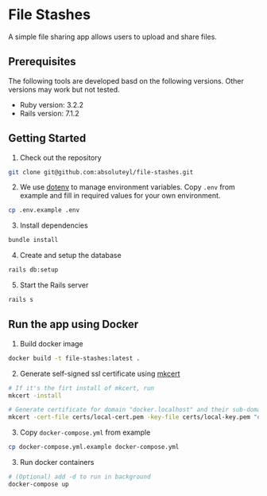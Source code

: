 # File Stashes

A simple file sharing app allows users to upload and share files.

## Prerequisites

The following tools are developed basd on the following versions. Other versions may work but not tested.

* Ruby version: 3.2.2
* Rails version: 7.1.2

## Getting Started

1. Check out the repository

  ```bash
  git clone git@github.com:absoluteyl/file-stashes.git
  ```

2. We use [dotenv](<https://github.com/motdotla/dotenv>) to manage environment variables. Copy `.env` from example and fill in required values for your own environment.

  ```bash
  cp .env.example .env
  ```

3. Install dependencies

  ```bash
  bundle install
  ```

4. Create and setup the database

  ```bash
  rails db:setup
  ```

5. Start the Rails server

  ```bash
  rails s
  ```

## Run the app using Docker

1. Build docker image

  ```bash
  docker build -t file-stashes:latest .
  ```

2. Generate self-signed ssl certificate using [mkcert](https://github.com/FiloSottile/mkcert)

  ```bash
  # If it's the firt install of mkcert, run
  mkcert -install

  # Generate certificate for domain "docker.localhost" and their sub-domains
  mkcert -cert-file certs/local-cert.pem -key-file certs/local-key.pem "docker.localhost" "*.docker.localhost"
  ```

3. Copy `docker-compose.yml` from example

  ```bash
  cp docker-compose.yml.example docker-compose.yml
  ```

3. Run docker containers

  ```bash
  # (Optional) add -d to run in background
  docker-compose up
  ```
